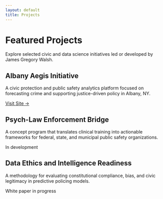 ```yaml
---
layout: default
title: Projects
---
```


# Featured Projects

Explore selected civic and data science initiatives led or developed by James Gregory Walsh.

<div class="grid grid-cols-1 sm:grid-cols-2 lg:grid-cols-3 gap-6 py-6">

  <div class="bg-white border rounded-2xl shadow p-5">
    <h2 class="text-xl font-semibold text-blue-800">Albany Aegis Initiative</h2>
    <p class="text-sm mt-2 text-gray-700">A civic protection and public safety analytics platform focused on forecasting crime and supporting justice-driven policy in Albany, NY.</p>
    <a href="https://albany.watch" class="inline-block mt-3 text-sm text-blue-600 hover:underline" target="_blank">Visit Site →</a>
  </div>

  <div class="bg-white border rounded-2xl shadow p-5">
    <h2 class="text-xl font-semibold text-blue-800">Psych-Law Enforcement Bridge</h2>
    <p class="text-sm mt-2 text-gray-700">A concept program that translates clinical training into actionable frameworks for federal, state, and municipal public safety organizations.</p>
    <span class="inline-block mt-3 text-sm text-gray-500 italic">In development</span>
  </div>

  <div class="bg-white border rounded-2xl shadow p-5">
    <h2 class="text-xl font-semibold text-blue-800">Data Ethics and Intelligence Readiness</h2>
    <p class="text-sm mt-2 text-gray-700">A methodology for evaluating constitutional compliance, bias, and civic legitimacy in predictive policing models.</p>
    <span class="inline-block mt-3 text-sm text-gray-500 italic">White paper in progress</span>
  </div>

</div>
